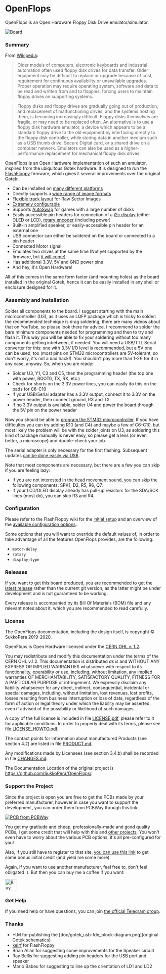 # OpenFlops
OpenFlops is an Open Hardware Floppy Disk Drive emulator/simulator.

![Board](https://raw.githubusercontent.com/SukkoPera/OpenFlops/master/img/render-top.png)

### Summary
From [Wikipedia](https://en.wikipedia.org/wiki/Floppy_disk_hardware_emulator):
> Older models of computers, electronic keyboards and industrial automation often used floppy disk drives for data transfer. Older equipment may be difficult to replace or upgrade because of cost, requirement for continuous availability or unavailable upgrades. Proper operation may require operating system, software and data to be read and written from and to floppies, forcing users to maintain floppy drives on supporting systems.

> Floppy disks and floppy drives are gradually going out of production, and replacement of malfunctioning drives, and the systems hosting them, is becoming increasingly difficult. Floppy disks themselves are fragile, or may need to be replaced often. An alternative is to use a floppy disk hardware emulator, a device which appears to be a standard floppy drive to the old equipment by interfacing directly to the floppy disk controller, while storing data in another medium such as a USB thumb drive, Secure Digital card, or a shared drive on a computer network. Emulators can also be used as a higher-performance replacement for mechanical floppy disk drives. 

OpenFlops is an Open Hardware implementation of such an emulator, inspired from the ubiquitous Gotek hardware. It is designed to run the [FlashFloppy](https://github.com/keirf/FlashFloppy) firmware, which gives it several improvements over the original Gotek:
- Can be installed on [many different platforms](https://github.com/keirf/FlashFloppy/wiki/Host-Platforms)
- Directly supports a [wide range of image formats](https://github.com/keirf/FlashFloppy/wiki/Image-Formats)
- [Flexible track layout](https://github.com/keirf/FlashFloppy/wiki/Track-Layouts) for Raw Sector Images
- [Extremely configurable](https://github.com/keirf/FlashFloppy/wiki/FF.CFG-Configuration-File)
- Supports [AutoSwap](https://github.com/keirf/FF_AutoSwap) for games with a large number of disks
- Easily accessible pin headers for connection of a [i2c display](https://github.com/keirf/FlashFloppy/wiki/Hardware-Mods#lcd-display) (either OLED or LCD), [rotary encoder](https://github.com/keirf/FlashFloppy/wiki/Hardware-Mods#rotary-encoder) (including power)
- Built-in amplified speaker, or easily-accessible pin header for an external one
- USB connector can either be soldered on the board or connected to a pin header
- Connected Motor signal
- Emulates two drives at the same time (Not yet supported by the firmware, but [it will come](https://github.com/keirf/FlashFloppy/wiki/Donations))
- Has additional 3.3V, 5V and GND power pins
- And hey, it's Open Hardware!

All of this comes in the same form factor (and mounting holes) as the board installed in the original Gotek, hence it can be easily installed in any shell or enclosure designed for it.

### Assembly and Installation
Solder all components to the board. I suggest starting with the main microcontroller (U3), as it uses an LQFP package which is tricky to solder: the recommended technique is drag soldering, there are many videos about that on YouTube, so please look there for advice. I recommend to solder the bare minimum components needed for programming and then to try and flash it. This way you will be able to fix your soldering without too many components getting inbetween, if needed. You will need a USB/TTL Serial converter for this: one with 3.3V I/O level is recommended, but a 5V one can be used, too (most pins on STM32 microcontrollers are 5V-tolerant, so don't worry, it's not a bad hack!). You shouldn't pay more than 1-2€ for it in any case, anyway. So, when you are ready:

- Solder U3, Y1, C3 and C5, then the programming header (the top one with power, BOOT0, TX, RX, etc.)
- Check for shorts on the 3.3V power lines, you can easily do this on the pads for C6-C10
- If your USB/Serial adapter has a 3.3V output, connect it to 3.3V on the power header, then connect ground, RX and TX
- If no 3.3V output is available, solder U4 and power the board through the 5V pin on the power header

Now you should be able to [program the STM32 microcontroller](https://github.com/keirf/FlashFloppy/wiki/Firmware-Programming). If you have difficultes you can try adding R10 (and C4) and maybe a few of C6-C10, but most likely the problem will be with the solder joints on U3, as soldering this kind of package manually is never easy, so please get a lens (or even better, a microscope) and double-check your job.

The serial adapter is only necessary for the first flashing. Subsequent updates [can be done easily via USB](https://github.com/keirf/FlashFloppy/wiki/Firmware-Update).

Note that most components are necessary, but there are a few you can skip if you are feeling lazy:
- If you are not interested in the head movement sound, you can skip the following components: SPK1, D2, R5, R6, Q7.
- If your LCD/OLED display already has pull-up resistors for the SDA/SCK lines (most do), you can skip R3 and R4.

### Configuration
Please refer to the FlashFloppy wiki for the [initial setup](https://github.com/keirf/FlashFloppy/wiki/Initial-Setup) and an overview of the [available configuration options](https://github.com/keirf/FlashFloppy/wiki/FF.CFG-Configuration-File).

Some options that you will want to override the default values of, in order to take advantage of all the features OpenFlops provides, are the following:
- `motor-delay`
- `rotary`
- `display-type`

### Releases
If you want to get this board produced, you are recommended to get [the latest release](https://github.com/SukkoPera/OpenFlops/releases) rather than the current git version, as the latter might be under development and is not guaranteed to be working.

Every release is accompanied by its Bill Of Materials (BOM) file and any relevant notes about it, which you are recommended to read carefully.

### License
The OpenFlops documentation, including the design itself, is copyright &copy; SukkoPera 2019-2020.

OpenFlops is Open Hardware licensed under the [CERN OHL v. 1.2](http://ohwr.org/cernohl).

You may redistribute and modify this documentation under the terms of the CERN OHL v.1.2. This documentation is distributed *as is* and WITHOUT ANY EXPRESS OR IMPLIED WARRANTIES whatsoever with respect to its functionality, operability or use, including, without limitation, any implied warranties OF MERCHANTABILITY, SATISFACTORY QUALITY, FITNESS FOR A PARTICULAR PURPOSE or infringement. We expressly disclaim any liability whatsoever for any direct, indirect, consequential, incidental or special damages, including, without limitation, lost revenues, lost profits, losses resulting from business interruption or loss of data, regardless of the form of action or legal theory under which the liability may be asserted, even if advised of the possibility or likelihood of such damages.

A copy of the full license is included in file [LICENSE.pdf](LICENSE.pdf), please refer to it for applicable conditions. In order to properly deal with its terms, please see file [LICENSE_HOWTO.pdf](LICENSE_HOWTO.pdf).

The contact points for information about manufactured Products (see section 4.2) are listed in file [PRODUCT.md](PRODUCT.md).

Any modifications made by Licensees (see section 3.4.b) shall be recorded in file [CHANGES.md](CHANGES.md).

The Documentation Location of the original project is https://github.com/SukkoPera/OpenFlops/.

### Support the Project
Since the project is open you are free to get the PCBs made by your preferred manufacturer, however in case you want to support the development, you can order them from PCBWay through this link:

[![PCB from PCBWay](https://www.pcbway.com/project/img/images/frompcbway.png)](https://www.pcbway.com/project/shareproject/OpenFlops_V1.html)

You get my gratitude and cheap, professionally-made and good quality PCBs, I get some credit that will help with this and [other projects](https://www.pcbway.com/project/member/shareproject/?bmbid=41100). You won't even have to worry about the various PCB options, it's all pre-configured for you!

Also, if you still have to register to that site, [you can use this link](https://www.pcbway.com/setinvite.aspx?inviteid=41100) to get some bonus initial credit (and yield me some more).

Again, if you want to use another manufacturer, feel free to, don't feel obligated :). But then you can buy me a coffee if you want:

<a href='https://ko-fi.com/L3L0U18L' target='_blank'><img height='36' style='border:0px;height:36px;' src='https://az743702.vo.msecnd.net/cdn/kofi2.png?v=2' border='0' alt='Buy Me a Coffee at ko-fi.com' /></a>

### Get Help
If you need help or have questions, you can join [the official Telegram group](https://t.me/joinchat/HUHdWBC9J9JnYIrvTYfZmg).

### Thanks
- H.M for publishing the [doc/gotek_usb-fde_block-diagram.png](original Gotek schematics)
- [keirf](https://github.com/keirf) for FlashFloppy
- Brian Allan for suggesting some improvements for the Speaker circuit
- Ray Bellis for suggesting adding pin headers for the USB port and speaker
- Mario Babeu for suggesting to line up the orientation of LD1 and LD2
